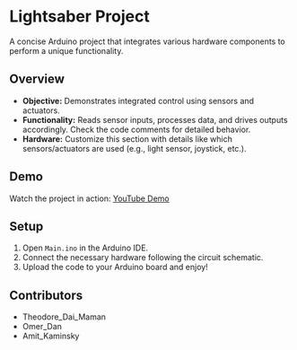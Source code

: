 # Lightsaber Project

A concise Arduino project that integrates various hardware components to perform a unique functionality.

## Overview

- **Objective:** Demonstrates integrated control using sensors and actuators.
- **Functionality:** Reads sensor inputs, processes data, and drives outputs accordingly. Check the code comments for detailed behavior.
- **Hardware:** Customize this section with details like which sensors/actuators are used (e.g., light sensor, joystick, etc.).

## Demo

Watch the project in action: [YouTube Demo](https://youtu.be/7ftjWcbVuFA?si=QlNHWxdWnDBPtAW4)

## Setup

1. Open `Main.ino` in the Arduino IDE.
2. Connect the necessary hardware following the circuit schematic.
3. Upload the code to your Arduino board and enjoy!

## Contributors

- Theodore_Dai_Maman  
- Omer_Dan  
- Amit_Kaminsky
